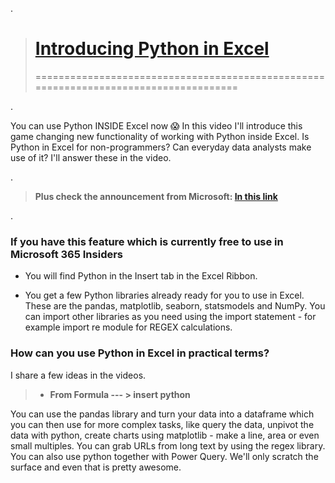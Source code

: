 .


> # [Introducing Python in Excel](https://www.youtube.com/watch?v=FbBXtqtRnWU&t=47s)
>
> =====================================================================================

.

You can use Python INSIDE Excel now 😱 In this video I'll introduce this game changing new functionality of working with Python inside Excel.  Is Python in Excel for non-programmers? Can everyday data analysts make use of it? I'll answer these in the video.


.



> **Plus check the announcement from Microsoft: [In this link](https://techcommunity.microsoft.com/t5/excel-blog/announcing-python-in-excel-combining-the-power-of-python-and-the/ba-p/3893439)**


.


### If you have this feature which is currently free to use in Microsoft 365 Insiders

- You will find Python in the Insert tab in the Excel Ribbon.

- You get a few Python libraries already ready for you to use in Excel. These are the pandas, matplotlib, seaborn, statsmodels and NumPy. You can import other libraries as you need using the import statement - for example import re module for REGEX calculations.

 
 
###  How can you use Python in Excel in practical terms?


I share a few ideas in the videos.

> - **From Formula --- > insert python**

You can use the pandas library and turn your data into a dataframe which you can then use for more complex tasks, like query the data, unpivot the data with python, create charts using matplotlib - make a line, area or even small multiples. You can grab URLs from long text by using the regex library. You can also use python together with Power Query. We'll only scratch the surface and even that is pretty awesome.
